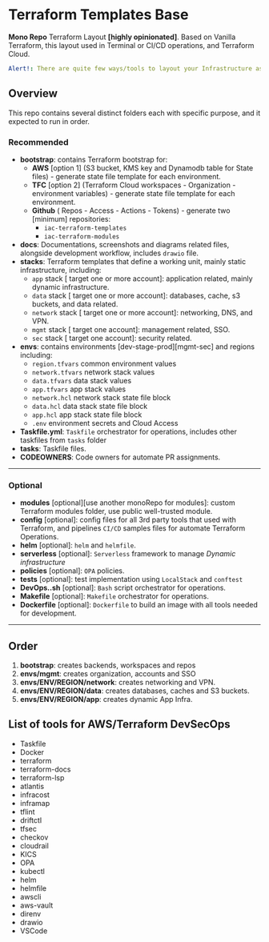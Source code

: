 # Terraform Templates Base

**Mono Repo** Terraform Layout **[highly opinionated]**. Based on Vanilla Terraform, this layout used in Terminal or CI/CD operations, and Terraform Cloud.

```yaml
Alert!: There are quite few ways/tools to layout your Infrastructure as code. this is for plain vanilla Terraform.
```

## Overview

This repo contains several distinct folders each with specific purpose, and it expected to run in order.

### Recommended

- **bootstrap**: contains Terraform bootstrap for:
  - **AWS** [option 1] (S3 bucket, KMS key and Dynamodb table for State files) - generate state file template for each environment.
  - **TFC** [option 2] (Terraform Cloud workspaces - Organization - environment variables) - generate state file template for each environment.
  - **Github** ( Repos - Access - Actions - Tokens) - generate two [minimum] repositories:
    - `iac-terraform-templates`
    - `iac-terraform-modules`
- **docs**: Documentations, screenshots and diagrams related files, alongside development workflow, includes `drawio` file.
- **stacks**: Terraform templates that define a working unit, mainly static infrastructure, including:
  - `app` stack [ target one or more account]: application related, mainly dynamic infrastructure.
  - `data` stack [ target one or more account]: databases, cache, s3 buckets, and data related.
  - `network` stack [ target one or more account]: networking, DNS, and VPN.
  - `mgmt` stack [ target one account]: management related, SSO.
  - `sec` stack [ target one account]: security related.
- **envs**: contains environments [dev-stage-prod][mgmt-sec] and regions including:
  - `region.tfvars` common environment values
  - `network.tfvars` network stack values
  - `data.tfvars` data stack values
  - `app.tfvars` app stack values
  - `network.hcl` network stack state file block
  - `data.hcl` data stack state file block
  - `app.hcl` app stack state file block
  - `.env` environment secrets and Cloud Access
- **Taskfile.yml**: `Taskfile` orchestrator for operations, includes other taskfiles from `tasks` folder
- **tasks**: Taskfile files.
- **CODEOWNERS**: Code owners for automate PR assignments.

---

### Optional

- **modules** [optional][use another monoRepo for modules]: custom Terraform modules folder, use public well-trusted module.
- **config** [optional]: config files for all 3rd party tools that used with Terraform, and pipelines `CI/CD` samples files for automate Terraform Operations.
- **helm** [optional]: `helm` and `helmfile`.
- **serverless** [optional]: `Serverless` framework to manage *Dynamic infrastructure*
- **policies** [optional]: `OPA` policies.
- **tests** [optional]: test implementation using `LocalStack` and `conftest`
- **DevOps..sh** [optional]: `Bash` script orchestrator for operations.
- **Makefile** [optional]: `Makefile` orchestrator for operations.
- **Dockerfile** [optional]: `Dockerfile` to build an image with all tools needed for development.

---

## Order

1. **bootstrap**: creates backends, workspaces and repos
1. **envs/mgmt**: creates organization, accounts and SSO
1. **envs/ENV/REGION/network**: creates networking and VPN.
1. **envs/ENV/REGION/data**: creates databases, caches and S3 buckets.
1. **envs/ENV/REGION/app**: creates dynamic App Infra.

## List of tools for AWS/Terraform DevSecOps

- Taskfile
- Docker
- terraform
- terraform-docs
- terraform-lsp
- atlantis
- infracost
- inframap
- tflint
- driftctl
- tfsec
- checkov
- cloudrail
- KICS
- OPA
- kubectl
- helm
- helmfile
- awscli
- aws-vault
- direnv
- drawio
- VSCode
